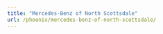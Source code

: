 ```yaml
---
title: "Mercedes-Benz of North Scottsdale"
url: /phoenix/mercedes-benz-of-north-scottsdale/
---
```

